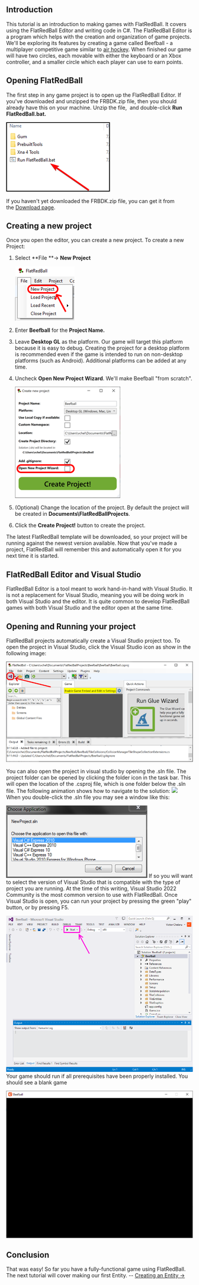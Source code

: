 ## Introduction

This tutorial is an introduction to making games with FlatRedBall. It covers using the FlatRedBall Editor and writing code in C#. The FlatRedBall Editor is a program which helps with the creation and organization of game projects. We'll be exploring its features by creating a game called Beefball - a multiplayer competitive game similar to [air hockey](https://en.wikipedia.org/wiki/Air_hockey). When finished our game will have two circles, each movable with either the keyboard or an Xbox controller, and a smaller circle which each player can use to earn points.

## Opening FlatRedBall

The first step in any game project is to open up the FlatRedBall Editor. If you've downloaded and unzipped the FRBDK.zip file, then you should already have this on your machine. Unzip the file,  and double-click **Run FlatRedBall.bat.**

![](/media/2023-08-img_64cbd09e989f7.png)

If you haven't yet downloaded the FRBDK.zip file, you can get it from the [Download page](/download.md).

## Creating a new project

Once you open the editor, you can create a new project. To create a new Project:

1.  Select **File **-\> **New Project**

    ![](/media/2022-01-img_61d256005734c.png)

2.  Enter **Beefball** for the **Project Name.**

3.  Leave **Desktop GL** as the platform. Our game will target this platform because it is easy to debug. Creating the project for a desktop platform is recommended even if the game is intended to run on non-desktop platforms (such as Android). Additional platforms can be added at any time.

4.  Uncheck **Open New Project Wizard**. We'll make Beefball "from scratch".

    ![](/media/2023-07-img_64a8393f6368b.png)

5.  (Optional) Change the location of the project. By default the project will be created in **Documents\FlatRedBallProjects**.

6.  Click the **Create Project!** button to create the project.

The latest FlatRedBall template will be downloaded, so your project will be running against the newest version available. Now that you've made a project, FlatRedBall will remember this and automatically open it for you next time it is started.

## FlatRedBall Editor and Visual Studio

FlatRedBall Editor is a tool meant to work hand-in-hand with Visual Studio. It is not a replacement for Visual Studio, meaning you will be doing work in both Visual Studio and the editor. It is quite common to develop FlatRedBall games with both Visual Studio and the editor open at the same time.

## Opening and Running your project

FlatRedBall projects automatically create a Visual Studio project too. To open the project in Visual Studio, click the Visual Studio icon as show in the following image:

![Screenshot of Glue showing the Beefball project loaded with the Open Project in Visual Studio button highlighted.](/media/2016-01-2022-03-12-09_15_09-Beefball-Open-Project.png)

You can also open the project in visual studio by opening the .sln file. The project folder can be opened by clicking the folder icon in the task bar. This will open the location of the .csproj file, which is one folder below the .sln file. The following animation shows how to navigate to the solution: [![](/wp-content/uploads/2016/01/03_08-09-28.gif)](/wp-content/uploads/2016/01/03_08-09-28.gif) When you double-click the .sln file you may see a window like this:

![VSVersionSelector.PNG](/media/migrated_media-VSVersionSelector.PNG) If so you will want to select the version of Visual Studio that is compatible with the type of project you are running. At the time of this writing, Visual Studio 2022 Community is the most common version to use with FlatRedBall. Once Visual Studio is open, you can run your project by pressing the green "play" button, or by pressing F5.

![PlayButtonInVisualStudio.png](/media/migrated_media-PlayButtonInVisualStudio.png) Your game should run if all prerequisites have been properly installed. You should see a blank game

![](/media/2020-07-img_5f07b32cc4a28.png)

## Conclusion

That was easy! So far you have a fully-functional game using FlatRedBall. The next tutorial will cover making our first Entity. -- [Creating an Entity -\>](/documentation/tutorials/beefball/creating-an-entity.md "Tutorials:Beefball:Creating an Entity")
